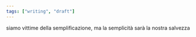 ```yaml
---
tags: ["writing", "draft"]
---
```

siamo vittime della semplificazione, ma la semplicità sarà la nostra salvezza
